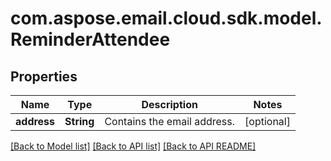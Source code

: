 
# com.aspose.email.cloud.sdk.model.ReminderAttendee

## Properties
Name | Type | Description | Notes
------------ | ------------- | ------------- | -------------
**address** | **String** | Contains the email address. |  [optional]


    
    


[[Back to Model list]](README.md#documentation-for-models) [[Back to API list]](README.md#documentation-for-api-endpoints) [[Back to API README]](README.md)

